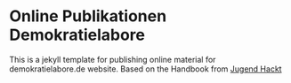 # Online Publikationen Demokratielabore
This is a jekyll template for publishing online material for demokratielabore.de website. Based on the Handbook from [Jugend Hackt](https://github.com/Jugendhackt/Handbuch-Jugend-Hackathons)


